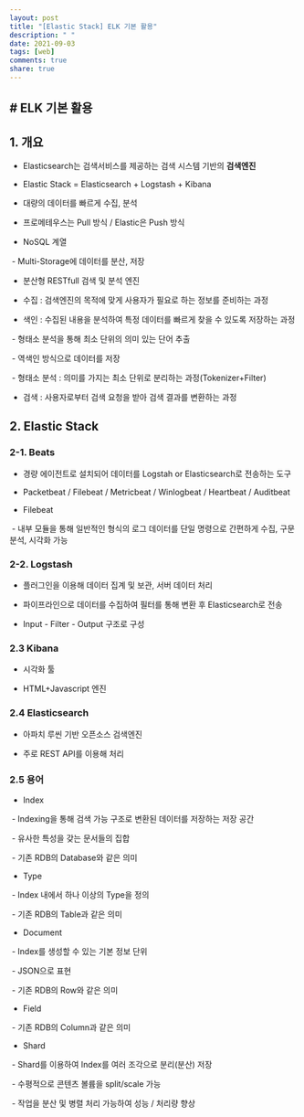 ```yaml
---
layout: post
title: "[Elastic Stack] ELK 기본 활용"
description: " "
date: 2021-09-03
tags: [web]
comments: true
share: true
---
```


## # ELK 기본 활용

## 1. 개요

- Elasticsearch는 검색서비스를 제공하는 검색 시스템 기반의 **검색엔진**

- Elastic Stack = Elasticsearch + Logstash + Kibana

- 대량의 데이터를 빠르게 수집, 분석

- 프로메테우스는 Pull 방식 / Elastic은 Push 방식

- NoSQL 계열

​	- Multi-Storage에 데이터를 분산, 저장

- 분산형 RESTfull 검색 및 분석 엔진

- 수집 : 검색엔진의 목적에 맞게 사용자가 필요로 하는 정보를 준비하는 과정

- 색인 : 수집된 내용을 분석하여 특정 데이터를 빠르게 찾을 수 있도록 저장하는 과정

​	- 형태소 분석을 통해 최소 단위의 의미 있는 단어 추출

​	- 역색인 방식으로 데이터를 저장

​	- 형태소 분석 : 의미를 가지는 최소 단위로 분리하는 과정(Tokenizer+Filter)

- 검색 : 사용자로부터 검색 요청을 받아 검색 결과를 변환하는 과정

## 2. Elastic Stack

### 2-1. Beats

- 경량 에이전트로 설치되어 데이터를 Logstah or Elasticsearch로 전송하는 도구

- Packetbeat / Filebeat / Metricbeat / Winlogbeat / Heartbeat / Auditbeat

- Filebeat

​	- 내부 모듈을 통해 일반적인 형식의 로그 데이터를 단일 명령으로 간편하게 수집, 구문 분석, 시각화 가능

### 2-2. Logstash

- 플러그인을 이용해 데이터 집계 및 보관, 서버 데이터 처리

- 파이프라인으로 데이터를 수집하여 필터를 통해 변환 후 Elasticsearch로 전송

- Input - Filter - Output 구조로 구성

### 2.3 Kibana

- 시각화 툴

- HTML+Javascript 엔진

### 2.4 Elasticsearch

- 아파치 루씬 기반 오픈소스 검색엔진

- 주로 REST API를 이용해 처리

### 2.5 용어

- Index

​	- Indexing을 통해 검색 가능 구조로 변환된 데이터를 저장하는 저장 공간

​	- 유사한 특성을 갖는 문서들의 집합

​	- 기존 RDB의 Database와 같은 의미

- Type

​	- Index 내에서 하나 이상의 Type을 정의

​	- 기존 RDB의 Table과 같은 의미

- Document

​	- Index를 생성할 수 있는 기본 정보 단위

​	- JSON으로 표현

​	- 기존 RDB의 Row와 같은 의미

- Field

​	- 기존 RDB의 Column과 같은 의미

- Shard

​	- Shard를 이용하여 Index를 여러 조각으로 분리(분산) 저장

​	- 수평적으로 콘텐츠 볼륨을 split/scale 가능

​	- 작업을 분산 및 병렬 처리 가능하여 성능 / 처리량 향상
